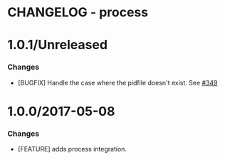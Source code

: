 # CHANGELOG - process

1.0.1/Unreleased
==================

### Changes

* [BUGFIX] Handle the case where the pidfile doesn't exist. See [#349][]


1.0.0/2017-05-08
==================

### Changes

* [FEATURE] adds process integration.

<!--- The following link definition list is generated by PimpMyChangelog --->
[#349]: https://github.com/DataDog/integrations-core/issues/349
